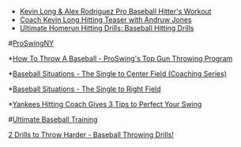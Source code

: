 
* [Kevin Long & Alex Rodriguez Pro Baseball Hitter's Workout](https://www.youtube.com/watch?v=_C5-1OvBkTE)
* [Coach Kevin Long Hitting Teaser with Andruw Jones](https://www.youtube.com/watch?v=Cyqj9r1UARs)
* [Ultimate Homerun Hitting Drills: Baseball Hitting Drills](https://www.youtube.com/watch?v=YS9cHkD1SFA)

#[ProSwingNY](https://www.youtube.com/channel/UCICdGlL0LnUGzB5nMuspB5w)

*[How To Throw A Baseball - ProSwing's Top Gun Throwing Program](https://www.youtube.com/watch?v=J9XCX3_MNyg)

*[Baseball Situations - The Single to Center Field (Coaching Series)](https://www.youtube.com/watch?v=IrMVtBYZRH8)

*[Baseball Situations - The Single to Right Field](https://www.youtube.com/watch?v=79CbL8lwdWI)

*[Yankees Hitting Coach Gives 3 Tips to Perfect Your Swing](https://www.youtube.com/watch?v=AULUYL79maM)


#[Ultimate Baseball Training](https://www.youtube.com/channel/UC8rlhLrIPcgN9E3929MaIRQ)

[2 Drills to Throw Harder - Baseball Throwing Drills!](https://www.youtube.com/watch?v=ZBTqnqTtHhU)
